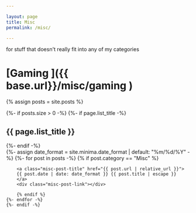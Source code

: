 ```yaml
---

layout: page
title: Misc
permalink: /misc/

---
```


for stuff that doesn't really fit into any of my categories

# [Gaming ]({{ base.url}}/misc/gaming )


{% assign posts = site.posts %}

{%- if posts.size > 0 -%}
{%- if page.list_title -%}
<h2 class="post-list-heading">{{ page.list_title }}</h2>
{%- endif -%}
<div class="misc-list">
    {%- assign date_format = site.minima.date_format | default: "%m/%d/%Y" -%}
    {%- for post in posts -%}
        {% if post.category == "Misc" %}


        <a class="misc-post-title" href="{{ post.url | relative_url }}">
        {{ post.date | date: date_format }} {{ post.title | escape }} 
        </a>
        <div class="misc-post-link"></div>

        {% endif %}
    {%- endfor -%}
    {%- endif -%}

</div>